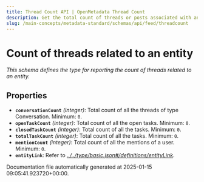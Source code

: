 ```yaml
---
title: Thread Count API | OpenMetadata Thread Count
description: Get the total count of threads or posts associated with an entity, user, or discussion space.
slug: /main-concepts/metadata-standard/schemas/api/feed/threadcount
---
```


# Count of threads related to an entity

*This schema defines the type for reporting the count of threads related to an entity.*

## Properties

- **`conversationCount`** *(integer)*: Total count of all the threads of type Conversation. Minimum: `0`.
- **`openTaskCount`** *(integer)*: Total count of all the open tasks. Minimum: `0`.
- **`closedTaskCount`** *(integer)*: Total count of all the tasks. Minimum: `0`.
- **`totalTaskCount`** *(integer)*: Total count of all the tasks. Minimum: `0`.
- **`mentionCount`** *(integer)*: Total count of all the mentions of a user. Minimum: `0`.
- **`entityLink`**: Refer to *[../../type/basic.json#/definitions/entityLink](#/../type/basic.json#/definitions/entityLink)*.


Documentation file automatically generated at 2025-01-15 09:05:41.923720+00:00.
